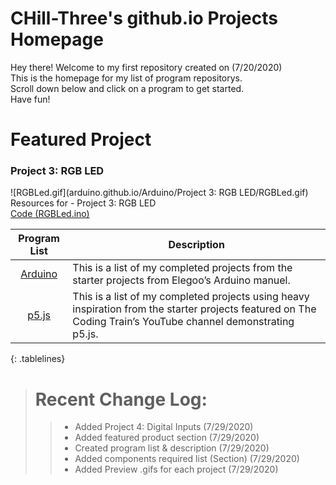 <!-- Quick Notes -->
<!-- 1). To break lines: do two spaces after the line or do <br/> -->

<!-- Title -->
# CHill-Three's github.io Projects Homepage
Hey there! Welcome to my first repository created on (7/20/2020)<br/>
This is the homepage for my list of program repositorys.<br/>
Scroll down below and click on a program to get started.<br/>
Have fun!<br/>

<!-- Featured Project -->
# Featured Project

### Project 3: RGB LED <a name="Project 3: RGB LED"></a>
![RGBLed.gif](arduino.github.io/Arduino/Project 3: RGB LED/RGBLed.gif)<br/>
Resources for - Project 3: RGB LED<br/>
[Code (RGBLed.ino)](https://github.com/CHill-Three/arduino.github.io/blob/master/Arduino/Project%203:%20RGB%20LED/RGBLed.ino)<br/>

<!-- Table of Contents (Programs & Descriptions) -->
<style>
.tablelines table, .tablelines td, .tablelines th {
        border: 2px solid black;
        }
</style>

| Program List | Description |
| :-: | --- |
| [Arduino](https://chill-three.github.io/arduino.github.io/) | This is a list of my completed projects from the starter projects from Elegoo’s Arduino manuel. |
| [p5.js](https://chill-three.github.io/p5.js.github.io/) | This is a list of my completed projects using heavy inspiration from the starter projects featured on The Coding Train’s YouTube channel demonstrating p5.js. |

{: .tablelines}
<!-- End of Table of Contents (Programs & Descriptions) -->

<!-- Change Log List -->
> # Recent Change Log:
>
>> - Added Project 4: Digital Inputs (7/29/2020)
>> - Added featured product section (7/29/2020)
>> - Created program list & description (7/29/2020)
>> - Added components required list (Section) (7/29/2020)
>> - Added Preview .gifs for each project (7/29/2020)
